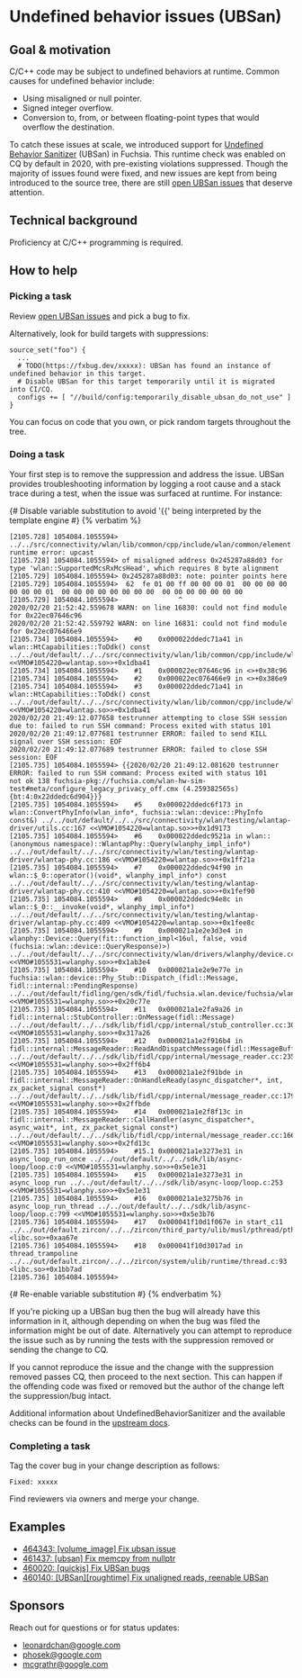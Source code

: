 # Undefined behavior issues (UBSan)

## Goal & motivation

C/C++ code may be subject to undefined behaviors at runtime. Common causes for
undefined behavior include:

*   Using misaligned or null pointer.
*   Signed integer overflow.
*   Conversion to, from, or between floating-point types that would overflow
    the destination.

To catch these issues at scale, we introduced support for
[Undefined Behavior Sanitizer][ubsan] (UBSan) in Fuchsia. This runtime check was
enabled on CQ by default in 2020, with pre-existing violations suppressed.
Though the majority of issues found were fixed, and new issues are kept from
being introduced to the source tree, there are still
[open UBSan issues][label-ubsan-open] that deserve attention.

## Technical background

Proficiency at C/C++ programming is required.

## How to help

### Picking a task

Review [open UBSan issues][label-ubsan-open] and pick a bug to fix.

Alternatively, look for build targets with suppressions:

```gn
source_set("foo") {
  ...
  # TODO(https://fxbug.dev/xxxxx): UBSan has found an instance of undefined behavior in this target.
  # Disable UBSan for this target temporarily until it is migrated into CI/CQ.
  configs += [ "//build/config:temporarily_disable_ubsan_do_not_use" ]
}
```

You can focus on code that you own, or pick random targets throughout the tree.

### Doing a task

Your first step is to remove the suppression and address the issue. UBSan
provides troubleshooting information by logging a root cause and a stack trace
during a test, when the issue was surfaced at runtime. For instance:

{# Disable variable substitution to avoid '{{' being interpreted by the template engine #}
{% verbatim %}

```
[2105.728] 1054084.1055594> ../../src/connectivity/wlan/lib/common/cpp/include/wlan/common/element.h:769:48: runtime error: upcast
[2105.728] 1054084.1055594> of misaligned address 0x245287a88d03 for type 'wlan::SupportedMcsRxMcsHead', which requires 8 byte alignment
[2105.729] 1054084.1055594> 0x245287a88d03: note: pointer points here
[2105.729] 1054084.1055594>  62  fe 01 00 ff 00 00 00 01  00 00 00 00 00 00 00 01  00 00 00 00 00 00 00 00  00 00 00 00 00 00 00
[2105.729] 1054084.1055594>               ^
2020/02/20 21:52:42.559678 WARN: on line 16830: could not find module for 0x22ec07646c96
2020/02/20 21:52:42.559792 WARN: on line 16831: could not find module for 0x22ec076466e9
[2105.734] 1054084.1055594>    #0    0x000022ddedc71a41 in wlan::HtCapabilities::ToDdk() const ../../out/default/../../src/connectivity/wlan/lib/common/cpp/include/wlan/common/element.h:769 <<VMO#1054220=wlantap.so>>+0x1dba41
[2105.734] 1054084.1055594>    #1    0x000022ec07646c96 in <>+0x38c96
[2105.734] 1054084.1055594>    #2    0x000022ec076466e9 in <>+0x386e9
[2105.734] 1054084.1055594>    #3    0x000022ddedc71a41 in wlan::HtCapabilities::ToDdk() const ../../out/default/../../src/connectivity/wlan/lib/common/cpp/include/wlan/common/element.h:769 <<VMO#1054220=wlantap.so>>+0x1dba41
2020/02/20 21:49:12.077658 testrunner attempting to close SSH session due to: failed to run SSH command: Process exited with status 101
2020/02/20 21:49:12.077681 testrunner ERROR: failed to send KILL signal over SSH session: EOF
2020/02/20 21:49:12.077689 testrunner ERROR: failed to close SSH session: EOF
[2105.735] 1054084.1055594> {{2020/02/20 21:49:12.081620 testrunner ERROR: failed to run SSH command: Process exited with status 101
not ok 138 fuchsia-pkg://fuchsia.com/wlan-hw-sim-test#meta/configure_legacy_privacy_off.cmx (4.259382565s)
{bt:4:0x22ddedc6d904}}}
[2105.735] 1054084.1055594>    #5    0x000022ddedc6f173 in wlan::ConvertPhyInfo(wlan_info*, fuchsia::wlan::device::PhyInfo const&) ../../out/default/../../src/connectivity/wlan/testing/wlantap-driver/utils.cc:167 <<VMO#1054220=wlantap.so>>+0x1d9173
[2105.735] 1054084.1055594>    #6    0x000022ddedc9521a in wlan::(anonymous namespace)::WlantapPhy::Query(wlanphy_impl_info*) ../../out/default/../../src/connectivity/wlan/testing/wlantap-driver/wlantap-phy.cc:186 <<VMO#1054220=wlantap.so>>+0x1ff21a
[2105.735] 1054084.1055594>    #7    0x000022ddedc94f90 in wlan::$_0::operator()(void*, wlanphy_impl_info*) const ../../out/default/../../src/connectivity/wlan/testing/wlantap-driver/wlantap-phy.cc:410 <<VMO#1054220=wlantap.so>>+0x1fef90
[2105.735] 1054084.1055594>    #8    0x000022ddedc94e8c in wlan::$_0::__invoke(void*, wlanphy_impl_info*) ../../out/default/../../src/connectivity/wlan/testing/wlantap-driver/wlantap-phy.cc:409 <<VMO#1054220=wlantap.so>>+0x1fee8c
[2105.735] 1054084.1055594>    #9    0x000021a1e2e3d3e4 in wlanphy::Device::Query(fit::function_impl<16ul, false, void (fuchsia::wlan::device::QueryResponse)>) ../../out/default/../../src/connectivity/wlan/drivers/wlanphy/device.cc:260 <<VMO#1055531=wlanphy.so>>+0x1ab3e4
[2105.735] 1054084.1055594>    #10   0x000021a1e2e9e77e in fuchsia::wlan::device::Phy_Stub::Dispatch_(fidl::Message, fidl::internal::PendingResponse) ../../out/default/fidling/gen/sdk/fidl/fuchsia.wlan.device/fuchsia/wlan/device/cpp/fidl.cc:739 <<VMO#1055531=wlanphy.so>>+0x20c77e
[2105.735] 1054084.1055594>    #11   0x000021a1e2fa9a26 in fidl::internal::StubController::OnMessage(fidl::Message) ../../out/default/../../sdk/lib/fidl/cpp/internal/stub_controller.cc:30 <<VMO#1055531=wlanphy.so>>+0x317a26
[2105.735] 1054084.1055594>    #12   0x000021a1e2f916b4 in fidl::internal::MessageReader::ReadAndDispatchMessage(fidl::MessageBuffer*) ../../out/default/../../sdk/lib/fidl/cpp/internal/message_reader.cc:235 <<VMO#1055531=wlanphy.so>>+0x2ff6b4
[2105.735] 1054084.1055594>    #13   0x000021a1e2f91bde in fidl::internal::MessageReader::OnHandleReady(async_dispatcher*, int, zx_packet_signal const*) ../../out/default/../../sdk/lib/fidl/cpp/internal/message_reader.cc:179 <<VMO#1055531=wlanphy.so>>+0x2ffbde
[2105.735] 1054084.1055594>    #14   0x000021a1e2f8f13c in fidl::internal::MessageReader::CallHandler(async_dispatcher*, async_wait*, int, zx_packet_signal const*) ../../out/default/../../sdk/lib/fidl/cpp/internal/message_reader.cc:166 <<VMO#1055531=wlanphy.so>>+0x2fd13c
[2105.735] 1054084.1055594>    #15.1 0x000021a1e3273e31 in async_loop_run_once ../../out/default/../../sdk/lib/async-loop/loop.c:0 <<VMO#1055531=wlanphy.so>>+0x5e1e31
[2105.735] 1054084.1055594>    #15   0x000021a1e3273e31 in async_loop_run ../../out/default/../../sdk/lib/async-loop/loop.c:253 <<VMO#1055531=wlanphy.so>>+0x5e1e31
[2105.735] 1054084.1055594>    #16   0x000021a1e3275b76 in async_loop_run_thread ../../out/default/../../sdk/lib/async-loop/loop.c:799 <<VMO#1055531=wlanphy.so>>+0x5e3b76
[2105.736] 1054084.1055594>    #17   0x000041f10d1f067e in start_c11 ../../out/default.zircon/../../zircon/third_party/ulib/musl/pthread/pthread_create.c:37 <libc.so>+0xaa67e
[2105.736] 1054084.1055594>    #18   0x000041f10d3017ad in thread_trampoline ../../out/default.zircon/../../zircon/system/ulib/runtime/thread.c:93 <libc.so>+0x1bb7ad
[2105.736] 1054084.1055594>
```

{# Re-enable variable substitution #}
{% endverbatim %}

If you're picking up a UBSan bug then the bug will already have this information
in it, although depending on when the bug was filed the information might be out
of date. Alternatively you can attempt to reproduce the issue such as by running
the tests with the suppression removed or sending the change to CQ.

If you cannot reproduce the issue and the change with the suppression removed
passes CQ, then proceed to the next section. This can happen if the offending
code was fixed or removed but the author of the change left the suppression/bug
intact.

Additional information about UndefinedBehaviorSanitizer and the available checks
can be found in the [upstream docs][ubsan].

### Completing a task

Tag the cover bug in your change description as follows:

```
Fixed: xxxxx
```

Find reviewers via owners and merge your change.

## Examples

*   [464343: \[volume_image\] Fix ubsan issue](https://fuchsia-review.googlesource.com/c/fuchsia/+/464343)
*   [461437: \[ubsan\] Fix memcpy from nullptr](https://fuchsia-review.googlesource.com/c/fuchsia/+/461437)
*   [460020: \[quickjs\] Fix UBSan bugs](https://fuchsia-review.googlesource.com/c/third_party/quickjs/+/460020)
*   [460140: \[UBSan\]\[roughtime\] Fix unaligned reads, reenable UBSan](https://fuchsia-review.googlesource.com/c/third_party/roughtime/+/460140)

## Sponsors

Reach out for questions or for status updates:

*   <leonardchan@google.com>
*   <phosek@google.com>
*   <mcgrathr@google.com>

[label-ubsan-open]: https://issues.fuchsia.dev/issues?q=label%3Aubsan%20is%3Aopen
[ubsan]: https://clang.llvm.org/docs/UndefinedBehaviorSanitizer.html
